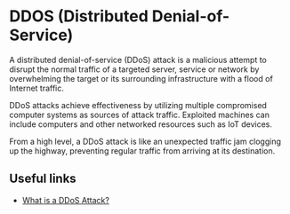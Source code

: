 # DDOS (Distributed Denial-of-Service)

A distributed denial-of-service (DDoS) attack is a malicious attempt to disrupt the normal traffic of a targeted server, service or network by overwhelming the target or its surrounding infrastructure with a flood of Internet traffic.

DDoS attacks achieve effectiveness by utilizing multiple compromised computer systems as sources of attack traffic. Exploited machines can include computers and other networked resources such as IoT devices.

From a high level, a DDoS attack is like an unexpected traffic jam clogging up the highway, preventing regular traffic from arriving at its destination.

## Useful links
- [What is a DDoS Attack?](https://www.cloudflare.com/en-gb/learning/ddos/what-is-a-ddos-attack/)
